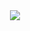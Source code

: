 <!--
**Johan-Liebert1/Johan-Liebert1** is a ✨ _special_ ✨ repository because its `README.md` (this file) appears on your GitHub profile.

Here are some ideas to get you started:

- 🔭 I’m currently working on ...
- 🌱 I’m currently learning ...
- 👯 I’m looking to collaborate on ...
- 🤔 I’m looking for help with ...
- 💬 Ask me about ...
- 📫 How to reach me: ...
- 😄 Pronouns: ...
- ⚡ Fun fact: ...
-->
<div align="center">
  <img src="https%3A%2F%2Fgithub-readme-stats.vercel.app%2Fapi%2Ftop-langs%2F%3Fusername%3DJohan-Liebert1%26layout%3Dcompact%26langs_count%3D6%26hide%3DJupyter%2520Notebook%2CHTML%2CCSS%26theme%3Ddark%26exclude_repo%3DptwList" />
</div>
